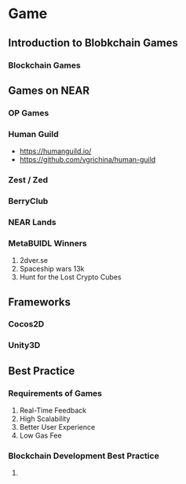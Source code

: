 # Game

## Introduction to Blobkchain Games

### Blockchain Games






## Games on NEAR

### OP Games



### Human Guild

- https://humanguild.io/
- https://github.com/vgrichina/human-guild

### Zest / Zed



### BerryClub



### NEAR Lands



### MetaBUIDL Winners

1. 2dver.se
2. Spaceship wars 13k
3. Hunt for the Lost Crypto Cubes 



## Frameworks

### Cocos2D


### Unity3D





## Best Practice

### Requirements of Games

1. Real-Time Feedback
2. High Scalability
3. Better User Experience
4. Low Gas Fee

### Blockchain Development Best Practice

1. 